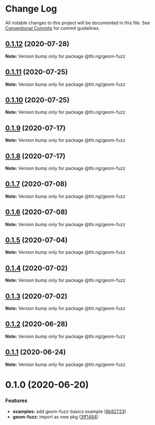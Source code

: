 # Change Log

All notable changes to this project will be documented in this file.
See [Conventional Commits](https://conventionalcommits.org) for commit guidelines.

## [0.1.12](https://github.com/thi-ng/umbrella/compare/@thi.ng/geom-fuzz@0.1.11...@thi.ng/geom-fuzz@0.1.12) (2020-07-28)

**Note:** Version bump only for package @thi.ng/geom-fuzz





## [0.1.11](https://github.com/thi-ng/umbrella/compare/@thi.ng/geom-fuzz@0.1.10...@thi.ng/geom-fuzz@0.1.11) (2020-07-25)

**Note:** Version bump only for package @thi.ng/geom-fuzz





## [0.1.10](https://github.com/thi-ng/umbrella/compare/@thi.ng/geom-fuzz@0.1.9...@thi.ng/geom-fuzz@0.1.10) (2020-07-25)

**Note:** Version bump only for package @thi.ng/geom-fuzz





## [0.1.9](https://github.com/thi-ng/umbrella/compare/@thi.ng/geom-fuzz@0.1.8...@thi.ng/geom-fuzz@0.1.9) (2020-07-17)

**Note:** Version bump only for package @thi.ng/geom-fuzz





## [0.1.8](https://github.com/thi-ng/umbrella/compare/@thi.ng/geom-fuzz@0.1.7...@thi.ng/geom-fuzz@0.1.8) (2020-07-17)

**Note:** Version bump only for package @thi.ng/geom-fuzz





## [0.1.7](https://github.com/thi-ng/umbrella/compare/@thi.ng/geom-fuzz@0.1.6...@thi.ng/geom-fuzz@0.1.7) (2020-07-08)

**Note:** Version bump only for package @thi.ng/geom-fuzz





## [0.1.6](https://github.com/thi-ng/umbrella/compare/@thi.ng/geom-fuzz@0.1.5...@thi.ng/geom-fuzz@0.1.6) (2020-07-08)

**Note:** Version bump only for package @thi.ng/geom-fuzz





## [0.1.5](https://github.com/thi-ng/umbrella/compare/@thi.ng/geom-fuzz@0.1.4...@thi.ng/geom-fuzz@0.1.5) (2020-07-04)

**Note:** Version bump only for package @thi.ng/geom-fuzz





## [0.1.4](https://github.com/thi-ng/umbrella/compare/@thi.ng/geom-fuzz@0.1.3...@thi.ng/geom-fuzz@0.1.4) (2020-07-02)

**Note:** Version bump only for package @thi.ng/geom-fuzz





## [0.1.3](https://github.com/thi-ng/umbrella/compare/@thi.ng/geom-fuzz@0.1.2...@thi.ng/geom-fuzz@0.1.3) (2020-07-02)

**Note:** Version bump only for package @thi.ng/geom-fuzz





## [0.1.2](https://github.com/thi-ng/umbrella/compare/@thi.ng/geom-fuzz@0.1.1...@thi.ng/geom-fuzz@0.1.2) (2020-06-28)

**Note:** Version bump only for package @thi.ng/geom-fuzz





## [0.1.1](https://github.com/thi-ng/umbrella/compare/@thi.ng/geom-fuzz@0.1.0...@thi.ng/geom-fuzz@0.1.1) (2020-06-24)

**Note:** Version bump only for package @thi.ng/geom-fuzz





# 0.1.0 (2020-06-20)


### Features

* **examples:** add geom-fuzz-basics example ([8b82723](https://github.com/thi-ng/umbrella/commit/8b82723c3708c78d5a67376036b661baec8e4ce0))
* **geom-fuzz:** import as new pkg ([3ff1484](https://github.com/thi-ng/umbrella/commit/3ff14848f277bd9dc7b2a009aa0a98d6e1d3df6c))
